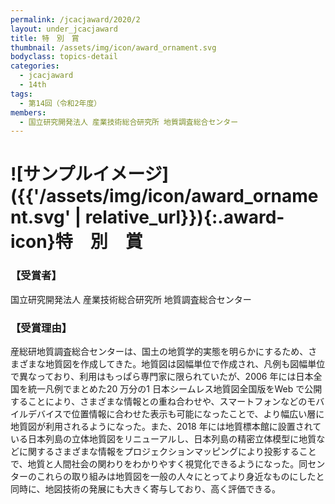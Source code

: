 ```yaml
---
permalink: /jcacjaward/2020/2
layout: under_jcacjaward
title: 特　別　賞
thumbnail: /assets/img/icon/award_ornament.svg
bodyclass: topics-detail
categories:
  - jcacjaward
  - 14th
tags:
  - 第14回（令和2年度）
members:
  - 国立研究開発法人 産業技術総合研究所 地質調査総合センター
---
```


# ![サンプルイメージ]({{'/assets/img/icon/award_ornament.svg' | relative_url}}){:.award-icon}特　別　賞

### 【受賞者】

国立研究開発法人 産業技術総合研究所 地質調査総合センター

### 【受賞理由】

産総研地質調査総合センターは、国土の地質学的実態を明らかにするため、さまざまな地質図を作成してきた。地質図は図幅単位で作成され、凡例も図幅単位で異なっており、利用はもっぱら専門家に限られていたが、2006 年には日本全国を統一凡例でまとめた20 万分の1 日本シームレス地質図全国版をWeb で公開することにより、さまざまな情報との重ね合わせや、スマートフォンなどのモバイルデバイスで位置情報に合わせた表示も可能になったことで、より幅広い層に地質図が利用されるようになった。また、2018 年には地質標本館に設置されている日本列島の立体地質図をリニューアルし、日本列島の精密立体模型に地質などに関するさまざまな情報をプロジェクションマッピングにより投影することで、地質と人間社会の関わりをわかりやすく視覚化できるようになった。同センターのこれらの取り組みは地質図を一般の人々にとってより身近なものにしたと同時に、地図技術の発展にも大きく寄与しており、高く評価できる。
